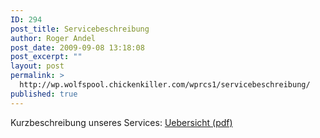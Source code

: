 ```yaml
---
ID: 294
post_title: Servicebeschreibung
author: Roger Andel
post_date: 2009-09-08 13:18:08
post_excerpt: ""
layout: post
permalink: >
  http://wp.wolfspool.chickenkiller.com/wprcs1/servicebeschreibung/
published: true
---
```

Kurzbeschreibung unseres Services: <a href="http://wp21.wolfspool.chickenkiller.com/wpasecms/wp-content/uploads/2009/09/r20090907-imp-de-intro.pdf">Uebersicht (pdf)</a>